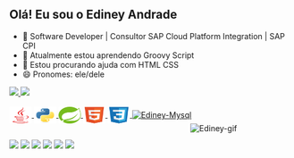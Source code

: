 ## Olá! Eu sou o Ediney Andrade

- 🔭 Software Developer | Consultor SAP Cloud Platform Integration | SAP CPI
- 🌱 Atualmente estou aprendendo Groovy Script
- 🤔 Estou procurando ajuda com HTML CSS
- 😄 Pronomes: ele/dele

<div>
  <a href="https://github.com/Ediiney">
  <img height="180em" src="https://github-readme-stats.vercel.app/api/?username=Ediiney&show_icons=true&theme=dracula&include_all_commits=true&count_private=true"/>
  <img height="180em" src="https://github-readme-stats.vercel.app/api/top-langs/?username=Ediiney&layout=compact&langs_count=16&theme=dracula"/>
</div>
  
  <div style="display: inline_block"><br>
  <img align="center" alt="Ediney-Java" height="30" width="40" src="https://raw.githubusercontent.com/devicons/devicon/master/icons/java/java-plain.svg">
  <img align="center" alt="Ediney-Python" height="30" width="40" src="https://raw.githubusercontent.com/devicons/devicon/master/icons/python/python-original.svg">
  <img align="center" alt="Ediney-Spring" height="30" width="40" src="https://raw.githubusercontent.com/devicons/devicon/master/icons/spring/spring-original.svg">
  <img align="center" alt="Ediney-HTML" height="30" width="40" src="https://raw.githubusercontent.com/devicons/devicon/master/icons/html5/html5-original.svg">
  <img align="center" alt="Ediney-CSS" height="30" width="40" src="https://raw.githubusercontent.com/devicons/devicon/master/icons/css3/css3-original.svg">
  <img align="center" alt="Ediney-Mysql" height="30" width="40" src="https://cdn.jsdelivr.net/gh/devicons/devicon/icons/mysql/mysql-original-wordmark.svg">
  <img align="right" alt="Ediney-gif" height="200" width="180" src="https://c.tenor.com/nyYLGlzG3nMAAAAC/mr-robot-control-is-an-illusion.gif">
</div>
  
##
  
<div>
  <a href="https://www.youtube.com/watch?v=F8_zKBMSmdE" target="_blank"><img src="https://img.shields.io/badge/YouTube-FF0000?style=for-the-badge&logo=youtube&logoColor=white" target="_blank"></a>
  <a href="https://instagram.com/neeygms" target="_blank"><img src="https://img.shields.io/badge/-Instagram-%23E4405F?style=for-the-badge&logo=instagram&logoColor=white" target="_blank"></a>
 	<a href="https://www.twitch.tv/neeysp" target="_blank"><img src="https://img.shields.io/badge/Twitch-9146FF?style=for-the-badge&logo=twitch&logoColor=white" target="_blank"></a>
 <a href="https://discord.com/channels/517701833351757825/517701834018914325" target="_blank"><img src="https://img.shields.io/badge/Discord-7289DA?style=for-the-badge&logo=discord&logoColor=white" target="_blank"></a> 
  <a href = "mailto:edineyofc@gmail.com"><img src="https://img.shields.io/badge/Gmail-D14836?style=for-the-badge&logo=gmail&logoColor=white" target="_blank"></a>
  <a href="https://www.linkedin.com/in/ediney-andrade-a77952118/" target="_blank"><img src="https://img.shields.io/badge/-LinkedIn-%230077B5?style=for-the-badge&logo=linkedin&logoColor=white" target="_blank"></a>   
</div>
